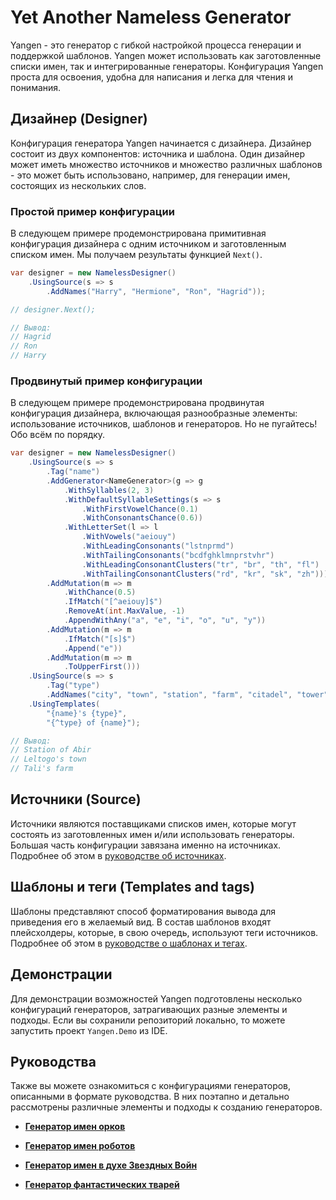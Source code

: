 # Yet Another Nameless Generator

Yangen - это генератор с гибкой настройкой процесса генерации и поддержкой шаблонов. Yangen может использовать как заготовленные списки имен, так и интегрированные генераторы. Конфигурация Yangen проста для освоения, удобна для написания и легка для чтения и понимания.

## Дизайнер (Designer)

Конфигурация генератора Yangen начинается с дизайнера. Дизайнер состоит из двух компонентов: источника и шаблона. Один дизайнер может иметь множество источников и множество различных шаблонов - это может быть использовано, например, для генерации имен, состоящих из нескольких слов. 

### Простой пример конфигурации

В следующем примере продемонстрирована примитивная конфигурация дизайнера с одним источником и заготовленным списком имен. Мы получаем результаты функцией `Next()`.

```csharp
var designer = new NamelessDesigner()
    .UsingSource(s => s
        .AddNames("Harry", "Hermione", "Ron", "Hagrid"));

// designer.Next();

// Вывод:
// Hagrid
// Ron
// Harry
```

### Продвинутый пример конфигурации

В следующем примере продемонстрирована продвинутая конфигурация дизайнера, включающая разнообразные элементы: использование источников, шаблонов и генераторов. Но не пугайтесь! Обо всём по порядку.

```csharp
var designer = new NamelessDesigner()
    .UsingSource(s => s
        .Tag("name")
        .AddGenerator<NameGenerator>(g => g
            .WithSyllables(2, 3)
            .WithDefaultSyllableSettings(s => s
                .WithFirstVowelChance(0.1)
                .WithConsonantsChance(0.6))
            .WithLetterSet(l => l
                .WithVowels("aeiouy")
                .WithLeadingConsonants("lstnprmd")
                .WithTailingConsonants("bcdfghklmnprstvhr")
                .WithLeadingConsonantClusters("tr", "br", "th", "fl")
                .WithTailingConsonantClusters("rd", "kr", "sk", "zh")))
        .AddMutation(m => m
            .WithChance(0.5)
            .IfMatch("[^aeiouy]$")
            .RemoveAt(int.MaxValue, -1)
            .AppendWithAny("a", "e", "i", "o", "u", "y"))
        .AddMutation(m => m
            .IfMatch("[s]$")
            .Append("e"))
        .AddMutation(m => m
            .ToUpperFirst()))
    .UsingSource(s => s
        .Tag("type")
        .AddNames("city", "town", "station", "farm", "citadel", "tower"))
    .UsingTemplates(
        "{name}'s {type}",
        "{^type} of {name}");

// Вывод:
// Station of Abir
// Leltogo's town
// Tali's farm
```

## Источники (Source)

Источники являются поставщиками списков имен, которые могут состоять из заготовленных имен и/или использовать генераторы. Большая часть конфигурации завязана именно на источниках. Подробнее об этом в [руководстве об источниках](https://github.com/KsanderVine/Yangen/tree/master/docs/SOURCE.md).

## Шаблоны и теги (Templates and tags)

Шаблоны представляют способ форматирования вывода для приведения его в желаемый вид. В состав шаблонов входят плейсхолдеры, которые, в свою очередь, используют теги источников. Подробнее об этом в [руководстве о шаблонах и тегах](https://github.com/KsanderVine/Yangen/tree/master/docs/TEMPLATES.md).

## Демонстрации

Для демонстрации возможностей Yangen подготовлены несколько конфигураций генераторов, затрагивающих разные элементы и подходы. Если вы сохранили репозиторий локально, то можете запустить проект `Yangen.Demo` из IDE.

## Руководства

Также вы можете ознакомиться с конфигурациями генераторов, описанными в формате руководства. В них поэтапно и детально рассмотрены различные элементы и подходы к созданию генераторов.

+ **[Генератор имен орков](https://github.com/KsanderVine/Yangen/tree/master/docs/demo/ORC_NAMES.md)**

+ **[Генератор имен роботов](https://github.com/KsanderVine/Yangen/tree/master/docs/demo/ROBOT_NAMES.md)**

+ **[Генератор имен в духе Звездных Войн](https://github.com/KsanderVine/Yangen/tree/master/docs/demo/STAR_WARS.md)**

+ **[Генератор фантастических тварей](https://github.com/KsanderVine/Yangen/tree/master/docs/demo/FANTASY_BEASTS.md)**
